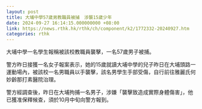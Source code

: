 ```yaml
---
layout: post
title: 大埔中學57歲男教職員被捕　涉襲15歲少年
date: 2024-09-27 16:14:15.000000000 +08:00
link: https://news.rthk.hk/rthk/ch/component/k2/1772332-20240927.htm
categories: rthk
---
```


大埔中學一名學生報稱被該校教職員襲擊，一名57歲男子被捕。

警方昨日接獲一名女子報案表示，她的15歲就讀大埔中學的兒子昨日在大埔頭路一運動場內，被該校一名男職員以手襲擊，該名男學生手部受傷，自行前往雅麗氏何妙齡那打素醫院治理。

警方經調查後，昨日在大埔拘捕一名男子，涉嫌「襲擊致造成實際身體傷害」，他已獲准保釋候查，須於10月中旬向警方報到。
